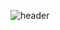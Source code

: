
![header](https://capsule-render.vercel.app/api?type=wave&color=auto&height=300&section=header&text=Vincenchoi=capsule%20render&fontSize=90)
